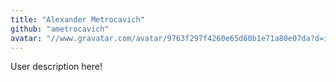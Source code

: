 ```yaml
---
title: "Alexander Metrocavich"
github: "ametrocavich"
avatar: "//www.gravatar.com/avatar/9763f297f4260e65d60b1e71a80e07da?d=identicon"
---
```


User description here!
